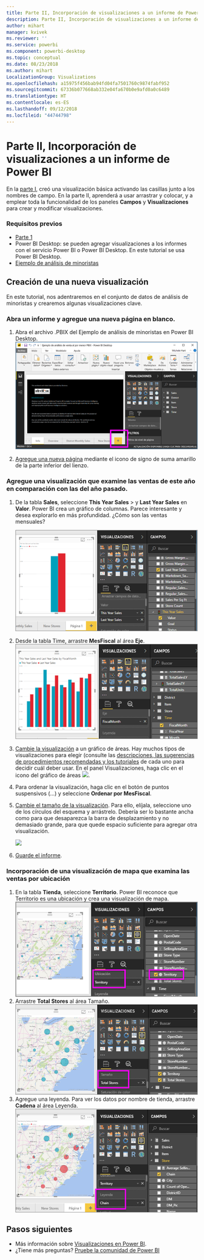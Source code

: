 ```yaml
---
title: Parte II, Incorporación de visualizaciones a un informe de Power BI
description: Parte II, Incorporación de visualizaciones a un informe de Power BI
author: mihart
manager: kvivek
ms.reviewer: ''
ms.service: powerbi
ms.component: powerbi-desktop
ms.topic: conceptual
ms.date: 08/23/2018
ms.author: mihart
LocalizationGroup: Visualizations
ms.openlocfilehash: a15975f456bab94fd04fa7501760c9874fabf952
ms.sourcegitcommit: 67336b077668ab332e04fa670b0e9afd0a0c6489
ms.translationtype: HT
ms.contentlocale: es-ES
ms.lasthandoff: 09/12/2018
ms.locfileid: "44744798"
---
```

# <a name="part-2-add-visualizations-to-a-power-bi-report"></a>Parte II, Incorporación de visualizaciones a un informe de Power BI
En la [parte I](power-bi-report-add-visualizations-ii.md), creó una visualización básica activando las casillas junto a los nombres de campo.  En la parte II, aprenderá a usar arrastrar y colocar, y a emplear toda la funcionalidad de los paneles **Campos** y **Visualizaciones** para crear y modificar visualizaciones.

### <a name="prerequisites"></a>Requisitos previos
- [Parte 1](power-bi-report-add-visualizations-ii.md)
- Power BI Desktop: se pueden agregar visualizaciones a los informes con el servicio Power BI o Power BI Desktop. En este tutorial se usa Power BI Desktop. 
- [Ejemplo de análisis de minoristas](http://download.microsoft.com/download/9/6/D/96DDC2FF-2568-491D-AAFA-AFDD6F763AE3/Retail%20Analysis%20Sample%20PBIX.pbix)

## <a name="create-a-new-visualization"></a>Creación de una nueva visualización
En este tutorial, nos adentraremos en el conjunto de datos de análisis de minoristas y crearemos algunas visualizaciones clave.

### <a name="open-a-report-and-add-a-new-blank-page"></a>Abra un informe y agregue una nueva página en blanco.
1. Abra el archivo .PBIX del Ejemplo de análisis de minoristas en Power BI Desktop. 
   ![](media/power-bi-report-add-visualizations-ii/power-bi-open-desktop.png)   

2.  [Agregue una nueva página](../power-bi-report-add-page.md) mediante el icono de signo de suma amarillo de la parte inferior del lienzo.

### <a name="add-a-visualization-that-looks-at-this-years-sales-compared-to-last-year"></a>Agregue una visualización que examine las ventas de este año en comparación con las del año pasado.
1. De la tabla **Sales**, seleccione **This Year Sales** >  y **Last Year Sales** en **Valor**. Power BI crea un gráfico de columnas.  Parece interesante y desea explorarlo en más profundidad. ¿Cómo son las ventas mensuales?  
   
   ![](media/power-bi-report-add-visualizations-ii/power-bi-barchart.png)
2. Desde la tabla Time, arrastre **MesFiscal** al área **Eje**.  
   ![](media/power-bi-report-add-visualizations-ii/power-bi-month.png)
3. [Cambie la visualización](power-bi-report-change-visualization-type.md) a un gráfico de áreas.  Hay muchos tipos de visualizaciones para elegir (consulte las [descripciones, las sugerencias de procedimientos recomendadas y los tutoriales](power-bi-visualization-types-for-reports-and-q-and-a.md) de cada uno para decidir cuál deber usar. En el panel Visualizaciones, haga clic en el icono del gráfico de áreas ![](media/power-bi-report-add-visualizations-ii/power-bi-areachart.png).
4. Para ordenar la visualización, haga clic en el botón de puntos suspensivos (...) y seleccione **Ordenar por MesFiscal**.
5. [Cambie el tamaño de la visualización](power-bi-visualization-move-and-resize.md). Para ello, elíjala, seleccione uno de los círculos del esquema y arrástrelo. Debería ser lo bastante ancha como para que desaparezca la barra de desplazamiento y no demasiado grande, para que quede espacio suficiente para agregar otra visualización.
   
   ![](media/power-bi-report-add-visualizations-ii/pbi_part2_7b.png)
6. [Guarde el informe](../service-report-save.md).

### <a name="add-a-map-visualization-that-looks-at-sales-by-location"></a>Incorporación de una visualización de mapa que examina las ventas por ubicación
1. En la tabla **Tienda**, seleccione **Territorio**. Power BI reconoce que Territorio es una ubicación y crea una visualización de mapa.  
   ![](media/power-bi-report-add-visualizations-ii/power-bi-map.png)
2. Arrastre **Total Stores** al área Tamaño.  
   ![](media/power-bi-report-add-visualizations-ii/power-bi-map2.png)
3. Agregue una leyenda.  Para ver los datos por nombre de tienda, arrastre **Cadena** al área Leyenda.  
   ![](media/power-bi-report-add-visualizations-ii/power-bi-legend.png)

## <a name="next-steps"></a>Pasos siguientes
* Más información sobre [Visualizaciones en Power BI](power-bi-report-visualizations.md).  
* ¿Tiene más preguntas? [Pruebe la comunidad de Power BI](http://community.powerbi.com/)

